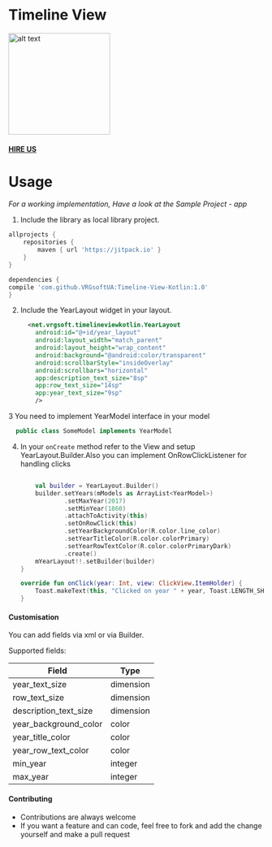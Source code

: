 # Timeline View
<img src="https://github.com/VRGsoftUA/Timeline-View/blob/master/timeline2.gif" alt="alt text" style="width:200;height:200">

#### [HIRE US](http://vrgsoft.net/)

# Usage

*For a working implementation, Have a look at the Sample Project - app*

1. Include the library as local library project.
```gradle
allprojects {
    repositories {
        maven { url 'https://jitpack.io' }
    }
}

dependencies {
compile 'com.github.VRGsoftUA:Timeline-View-Kotlin:1.0'
}
```
2. Include the YearLayout widget in your layout.

	```xml
      <net.vrgsoft.timelineviewkotlin.YearLayout
        android:id="@+id/year_layout"
        android:layout_width="match_parent"
        android:layout_height="wrap_content"
        android:background="@android:color/transparent"
        android:scrollbarStyle="insideOverlay"
        android:scrollbars="horizontal"
        app:description_text_size="8sp"
        app:row_text_size="14sp"
        app:year_text_size="9sp"
        />
    ```
3 You need to implement YearModel interface in your model
```java
  public class SomeModel implements YearModel
  ```
  
4. In your `onCreate` method refer to the View and setup YearLayout.Builder.Also you can implement OnRowClickListener for handling clicks 
	```kotlin
    
        val builder = YearLayout.Builder()
        builder.setYears(mModels as ArrayList<YearModel>)
                .setMaxYear(2017)
                .setMinYear(1860)
                .attachToActivity(this)
                .setOnRowClick(this)
                .setYearBackgroundColor(R.color.line_color)
                .setYearTitleColor(R.color.colorPrimary)
                .setYearRowTextColor(R.color.colorPrimaryDark)
                .create()
        mYearLayout!!.setBuilder(builder)
    }

    override fun onClick(year: Int, view: ClickView.ItemHolder) {
        Toast.makeText(this, "Clicked on year " + year, Toast.LENGTH_SHORT).show()
    }
     ```
#### Customisation 
You can add fields via xml or via Builder.
     
Supported fields:

| Field  | Type |
| ------------- | ------------- |
| year_text_size | dimension |
| row_text_size | dimension |
| description_text_size | dimension |
| year_background_color | color |
| year_title_color | color |
| year_row_text_color | color |
| min_year | integer |
| max_year | integer |

 #### Contributing
* Contributions are always welcome
* If you want a feature and can code, feel free to fork and add the change yourself and make a pull request
